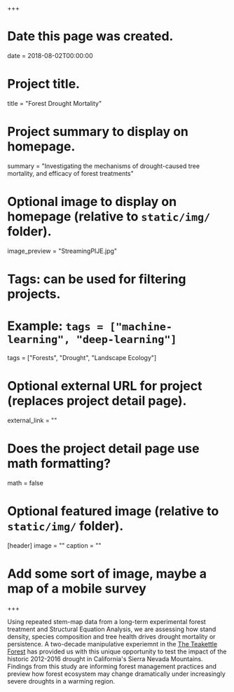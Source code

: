 +++
# Date this page was created.
date = 2018-08-02T00:00:00

# Project title.
title = "Forest Drought Mortality"

# Project summary to display on homepage.
summary = "Investigating the mechanisms of drought-caused tree mortality, and efficacy of forest treatments"

# Optional image to display on homepage (relative to `static/img/` folder).
image_preview = "StreamingPIJE.jpg"

# Tags: can be used for filtering projects.
# Example: `tags = ["machine-learning", "deep-learning"]`
tags = ["Forests", "Drought", "Landscape Ecology"]

# Optional external URL for project (replaces project detail page).
external_link = ""

# Does the project detail page use math formatting?
math = false

# Optional featured image (relative to `static/img/` folder).
[header]
image = ""
caption = ""

# Add some sort of image, maybe a map of a mobile survey
+++

Using repeated stem-map data from a long-term experimental forest treatment and Structural Equation Analysis, we are assessing how stand density, species composition and tree health drives drought mortality or persistence. A two-decade manipulative experiemnt in the [The Teakettle Forest]() has provided us with this unique opportunity to test the impact of the historic 2012-2016 drought in California's Sierra Nevada Mountains. Findings from this study are informing forest management practices and preview how forest ecosystem may change dramatically under increasingly severe droughts in a warming region.  


